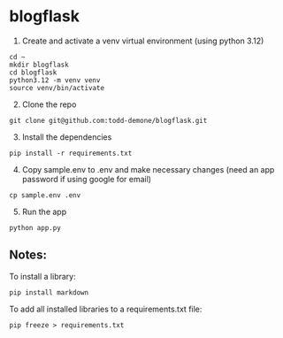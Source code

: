 # blogflask

1. Create and activate a venv virtual environment (using python 3.12)
```
cd ~
mkdir blogflask
cd blogflask
python3.12 -m venv venv
source venv/bin/activate
```

2. Clone the repo
```
git clone git@github.com:todd-demone/blogflask.git
```

3. Install the dependencies
```
pip install -r requirements.txt
```

4. Copy sample.env to .env and make necessary changes (need an app password if using google for email)
```
cp sample.env .env
```

5. Run the app
```
python app.py
```

## Notes:
To install a library:
```
pip install markdown
```
To add all installed libraries to a requirements.txt file:
```
pip freeze > requirements.txt
```
